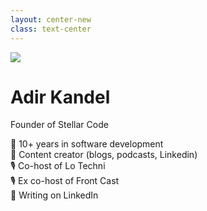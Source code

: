 ```yaml
---
layout: center-new
class: text-center
---
```


<div class="flex items-center justify-center">
  <div class="text-left">
    <div class="flex gap-6">
      <div>
        <img src="/assets/my-avatar.png" class="w-28 rounded-50" />
      </div>
      <div class="flex flex-col justify-center">
        <h1 class="text-4xl mb-6">Adir Kandel</h1>
        <p class="text-xl mb-8 opacity-80">Founder of Stellar Code</p>
      </div>
    </div>
    <div class="text-xl space-y-4 mt-10">
      <div>🔨 10+ years in software development</div>
      <div>📝 Content creator (blogs, podcasts, Linkedin)</div>
      <div>🎙️ Co-host of Lo Techni</div>
      <div>🎙️ Ex co-host of Front Cast</div>
      <div>💬 Writing on LinkedIn</div>
    </div>
  </div>
</div>
